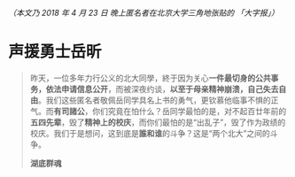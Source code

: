 ###### *（本文乃 2018 年 4 月 23 日 晚上匿名者在北京大学三角地张贴的 「大字报」）*

# 声援勇士岳昕
>昨天，一位多年力行公义的北大同學，終于因为关心**一件最切身的公共事务，依法申请信息公开**，而被深夜约谈，**以至于母亲精神崩溃，自己失去自由**。我们这些匿名者敬佩岳同学具名上书的勇气，更钦慕他临事不惧的正气。而**有司諸公**，你们究竟在怕什么？岳同学最怕的是，对不起百廿年前的**五四先辈**，毁了**精神上的校庆**，而你们最怕的是“出乱子”，毁了作为政绩的校庆。我们于是想问，这到底是**誰和谁**的斗争？这是“两个北大”之间的斗争。
>
>**湖底群魂**
